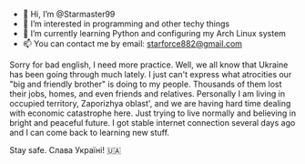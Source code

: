 - 👋 Hi, I’m @Starmaster99
- 👀 I’m interested in programming and other techy things
- 🌱 I’m currently learning Python and configuring my Arch Linux system
- 📫 You can contact me by email: starforce882@gmail.com

Sorry for bad english, I need more practice.
Well, we all know that Ukraine has been going through much lately. I just can't express what atrocities our "big and friendly brother" is doing to my people. Thousands of them lost their jobs, homes, and even friends and relatives. Personally I am living in occupied territory, Zaporizhya oblast', and we are having hard time dealing with economic catastrophe here. Just trying to live normally and believing in bright and peaceful future. I got stable internet connection several days ago and I can come back to learning new stuff.

Stay safe. Слава Україні! 🇺🇦

<!---
Starmaster99/Starmaster99 is a ✨ special ✨ repository because its `README.md` (this file) appears on your GitHub profile.
You can click the Preview link to take a look at your changes.
--->
